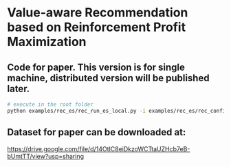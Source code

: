 # Value-aware Recommendation based on Reinforcement Profit Maximization

## Code for paper. This version is for single machine, distributed version will be published later.

```bash
# execute in the root folder
python examples/rec_es/rec_run_es_local.py -i examples/rec_es/rec_config_local.json
```

## Dataset for paper can be downloaded at:

https://drive.google.com/file/d/14OtIC8eiDkzoWCTtaUZHcb7eB-bUmtTT/view?usp=sharing
